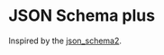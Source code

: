 <!-- START doctoc generated TOC please keep comment here to allow auto update -->
<!-- DON'T EDIT THIS SECTION, INSTEAD RE-RUN doctoc TO UPDATE -->

# JSON Schema plus

Inspired by the [json_schema2](https://pub.dev/packages/json_schema2).

